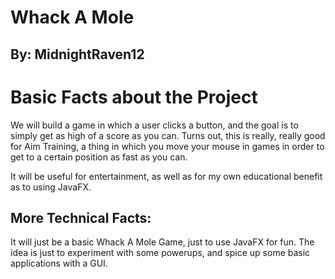 # Whack A Mole
## By: MidnightRaven12

# Basic Facts about the Project

We will build a game in which a user clicks a button, and the goal is to simply get as high of a score as you can. Turns out, this is really, really good for Aim Training, a thing in which you move your mouse in games in order to get to a certain position as fast as you can. 

It will be useful for entertainment, as well as for my own educational benefit as to using JavaFX. 

## More Technical Facts: 

It will just be a basic Whack A Mole Game, just to use JavaFX for fun. The idea is just to experiment with some powerups, and spice up some basic applications with a GUI. 